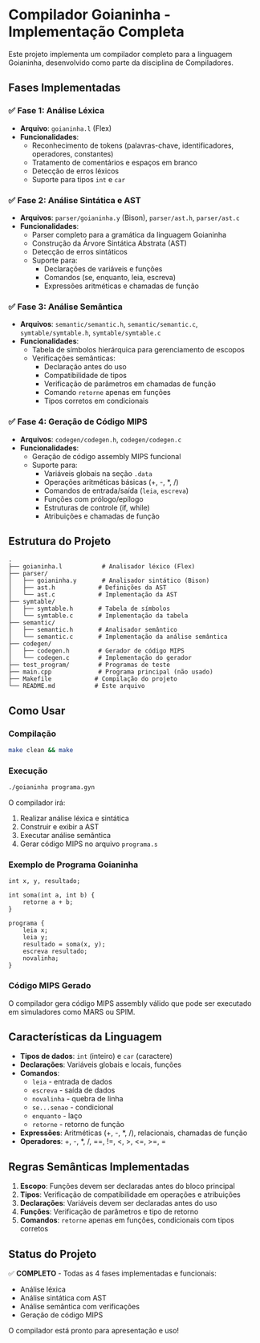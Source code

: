 # Compilador Goianinha - Implementação Completa

Este projeto implementa um compilador completo para a linguagem Goianinha, desenvolvido como parte da disciplina de Compiladores.

## Fases Implementadas

### ✅ Fase 1: Análise Léxica

- **Arquivo**: `goianinha.l` (Flex)
- **Funcionalidades**:
  - Reconhecimento de tokens (palavras-chave, identificadores, operadores, constantes)
  - Tratamento de comentários e espaços em branco
  - Detecção de erros léxicos
  - Suporte para tipos `int` e `car`

### ✅ Fase 2: Análise Sintática e AST

- **Arquivos**: `parser/goianinha.y` (Bison), `parser/ast.h`, `parser/ast.c`
- **Funcionalidades**:
  - Parser completo para a gramática da linguagem Goianinha
  - Construção da Árvore Sintática Abstrata (AST)
  - Detecção de erros sintáticos
  - Suporte para:
    - Declarações de variáveis e funções
    - Comandos (se, enquanto, leia, escreva)
    - Expressões aritméticas e chamadas de função

### ✅ Fase 3: Análise Semântica

- **Arquivos**: `semantic/semantic.h`, `semantic/semantic.c`, `symtable/symtable.h`, `symtable/symtable.c`
- **Funcionalidades**:
  - Tabela de símbolos hierárquica para gerenciamento de escopos
  - Verificações semânticas:
    - Declaração antes do uso
    - Compatibilidade de tipos
    - Verificação de parâmetros em chamadas de função
    - Comando `retorne` apenas em funções
    - Tipos corretos em condicionais

### ✅ Fase 4: Geração de Código MIPS

- **Arquivos**: `codegen/codegen.h`, `codegen/codegen.c`
- **Funcionalidades**:
  - Geração de código assembly MIPS funcional
  - Suporte para:
    - Variáveis globais na seção `.data`
    - Operações aritméticas básicas (+, -, \*, /)
    - Comandos de entrada/saída (`leia`, `escreva`)
    - Funções com prólogo/epílogo
    - Estruturas de controle (if, while)
    - Atribuições e chamadas de função

## Estrutura do Projeto

```
.
├── goianinha.l           # Analisador léxico (Flex)
├── parser/
│   ├── goianinha.y       # Analisador sintático (Bison)
│   ├── ast.h            # Definições da AST
│   └── ast.c            # Implementação da AST
├── symtable/
│   ├── symtable.h       # Tabela de símbolos
│   └── symtable.c       # Implementação da tabela
├── semantic/
│   ├── semantic.h       # Analisador semântico
│   └── semantic.c       # Implementação da análise semântica
├── codegen/
│   ├── codegen.h        # Gerador de código MIPS
│   └── codegen.c        # Implementação do gerador
├── test_program/        # Programas de teste
├── main.cpp             # Programa principal (não usado)
├── Makefile            # Compilação do projeto
└── README.md           # Este arquivo
```

## Como Usar

### Compilação

```bash
make clean && make
```

### Execução

```bash
./goianinha programa.gyn
```

O compilador irá:

1. Realizar análise léxica e sintática
2. Construir e exibir a AST
3. Executar análise semântica
4. Gerar código MIPS no arquivo `programa.s`

### Exemplo de Programa Goianinha

```goianinha
int x, y, resultado;

int soma(int a, int b) {
    retorne a + b;
}

programa {
    leia x;
    leia y;
    resultado = soma(x, y);
    escreva resultado;
    novalinha;
}
```

### Código MIPS Gerado

O compilador gera código MIPS assembly válido que pode ser executado em simuladores como MARS ou SPIM.

## Características da Linguagem

- **Tipos de dados**: `int` (inteiro) e `car` (caractere)
- **Declarações**: Variáveis globais e locais, funções
- **Comandos**:
  - `leia` - entrada de dados
  - `escreva` - saída de dados
  - `novalinha` - quebra de linha
  - `se...senao` - condicional
  - `enquanto` - laço
  - `retorne` - retorno de função
- **Expressões**: Aritméticas (+, -, \*, /), relacionais, chamadas de função
- **Operadores**: +, -, \*, /, ==, !=, <, >, <=, >=, =

## Regras Semânticas Implementadas

1. **Escopo**: Funções devem ser declaradas antes do bloco principal
2. **Tipos**: Verificação de compatibilidade em operações e atribuições
3. **Declarações**: Variáveis devem ser declaradas antes do uso
4. **Funções**: Verificação de parâmetros e tipo de retorno
5. **Comandos**: `retorne` apenas em funções, condicionais com tipos corretos

## Status do Projeto

✅ **COMPLETO** - Todas as 4 fases implementadas e funcionais:

- Análise léxica
- Análise sintática com AST
- Análise semântica com verificações
- Geração de código MIPS

O compilador está pronto para apresentação e uso!
